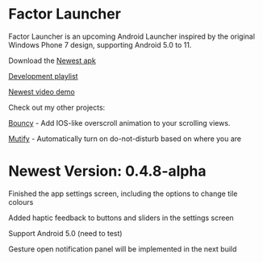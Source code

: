 # Factor Launcher

Factor Launcher is an upcoming Android Launcher inspired by the original Windows Phone 7 design, supporting Android 5.0 to 11.

Download the [Newest apk](https://github.com/Valkriaine/Factor_Launcher_Reboot/releases/download/0.4.8-alpha/debug-v0.4.8.apk)

[Development playlist](https://youtube.com/playlist?list=PLr2SUHRsQtUdnRM6PRxuPIfK48T5HyNsX)

[Newest video demo](https://youtu.be/Pp7dxoL-XT8)



Check out my other projects:

[Bouncy](https://github.com/Valkriaine/bouncy) - Add IOS-like overscroll animation to your scrolling views.

[Mutify](https://github.com/Valkriaine/Mutify) - Automatically turn on do-not-disturb based on where you are


# Newest Version: 0.4.8-alpha

Finished the app settings screen, including the options to change tile colours

Added haptic feedback to buttons and sliders in the settings screen

Support Android 5.0 (need to test)

Gesture open notification panel will be implemented in the next build
